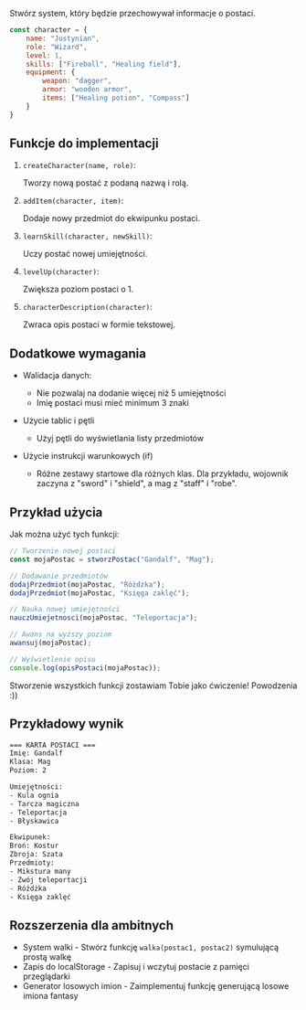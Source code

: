 Stwórz system, który będzie przechowywał informacje o postaci.

```javascript
const character = {
    name: "Justynian",
    role: "Wizard",
    level: 1,
    skills: ["Fireball", "Healing field"],
    equipment: {
        weapon: "dagger",
        armor: "wooden armor",
        items: ["Healing potion", "Compass"]
    }
}
```

## Funkcje do implementacji

1. `createCharacter(name, role)`:

    Tworzy nową postać z podaną nazwą i rolą.

2. `addItem(character, item)`:

    Dodaje nowy przedmiot do ekwipunku postaci.

3. `learnSkill(character, newSkill)`:

    Uczy postać nowej umiejętności.

4. `levelUp(character)`:

    Zwiększa poziom postaci o 1.

5. `characterDescription(character)`:

    Zwraca opis postaci w formie tekstowej.

## Dodatkowe wymagania
- Walidacja danych:
    - Nie pozwalaj na dodanie więcej niż 5 umiejętności
    - Imię postaci musi mieć minimum 3 znaki

- Użycie tablic i pętli
    - Użyj pętli do wyświetlania listy przedmiotów
- Użycie instrukcji warunkowych (if)
    - Różne zestawy startowe dla różnych klas. Dla przykładu, wojownik zaczyna z "sword" i "shield", a mag z "staff" i "robe".

## Przykład użycia

Jak można użyć tych funkcji:

```javascript
// Tworzenie nowej postaci
const mojaPostac = stworzPostac("Gandalf", "Mag");

// Dodawanie przedmiotów
dodajPrzedmiot(mojaPostac, "Różdżka");
dodajPrzedmiot(mojaPostac, "Księga zaklęć");

// Nauka nowej umiejętności
nauczUmiejetnosci(mojaPostac, "Teleportacja");

// Awans na wyższy poziom
awansuj(mojaPostac);

// Wyświetlenie opisu
console.log(opisPostaci(mojaPostac));
```

Stworzenie wszystkich funkcji zostawiam Tobie jako ćwiczenie! Powodzenia :))

## Przykładowy wynik

```txt
=== KARTA POSTACI ===
Imię: Gandalf
Klasa: Mag
Poziom: 2

Umiejętności:
- Kula ognia
- Tarcza magiczna
- Teleportacja
- Błyskawica

Ekwipunek:
Broń: Kostur
Zbroja: Szata
Przedmioty:
- Mikstura many
- Zwój teleportacji
- Różdżka
- Księga zaklęć
```

## Rozszerzenia dla ambitnych

- System walki - Stwórz funkcję `walka(postac1, postac2)` symulującą prostą walkę
- Zapis do localStorage - Zapisuj i wczytuj postacie z pamięci przeglądarki
- Generator losowych imion - Zaimplementuj funkcję generującą losowe imiona fantasy